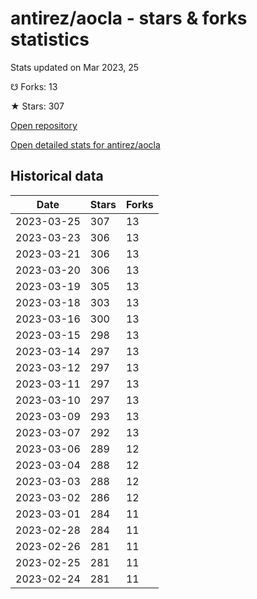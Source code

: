 # antirez/aocla - stars & forks statistics

Stats updated on Mar 2023, 25

☋ Forks: 13

★ Stars: 307

[Open repository](https://github.com/antirez/aocla)

[Open detailed stats for antirez/aocla](https://reviewgithub.com/rep/antirez/aocla)

## Historical data
| Date | Stars | Forks |
|------|-------|-------|
| 2023-03-25 | 307 | 13 | 
| 2023-03-23 | 306 | 13 | 
| 2023-03-21 | 306 | 13 | 
| 2023-03-20 | 306 | 13 | 
| 2023-03-19 | 305 | 13 | 
| 2023-03-18 | 303 | 13 | 
| 2023-03-16 | 300 | 13 | 
| 2023-03-15 | 298 | 13 | 
| 2023-03-14 | 297 | 13 | 
| 2023-03-12 | 297 | 13 | 
| 2023-03-11 | 297 | 13 | 
| 2023-03-10 | 297 | 13 | 
| 2023-03-09 | 293 | 13 | 
| 2023-03-07 | 292 | 13 | 
| 2023-03-06 | 289 | 12 | 
| 2023-03-04 | 288 | 12 | 
| 2023-03-03 | 288 | 12 | 
| 2023-03-02 | 286 | 12 | 
| 2023-03-01 | 284 | 11 | 
| 2023-02-28 | 284 | 11 | 
| 2023-02-26 | 281 | 11 | 
| 2023-02-25 | 281 | 11 | 
| 2023-02-24 | 281 | 11 | 

